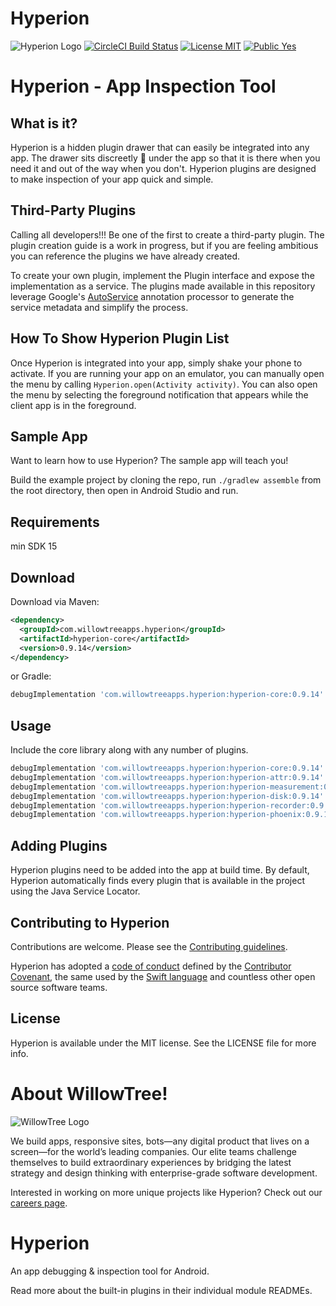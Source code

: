# Hyperion

![Hyperion Logo](https://github.com/willowtreeapps/Hyperion-Android/art/Hyperion-Logo.png)
[![CircleCI Build Status](https://circleci.com/gh/willowtreeapps/Hyperion-Android.svg?style=shield)](https://circleci.com/gh/willowtreeapps/Hyperion-Android)
[![License MIT](https://img.shields.io/badge/License-MIT-blue.svg?style=flat)]()
[![Public Yes](https://img.shields.io/badge/Public-yes-green.svg?style=flat)]()

# Hyperion - App Inspection Tool

## What is it?

Hyperion is a hidden plugin drawer that can easily be integrated into any app. The drawer sits discreetly 🙊 under the app so that it is there when you need it and out of the way when you don't. Hyperion plugins are designed to make inspection of your app quick and simple.

## Third-Party Plugins
Calling all developers!!! Be one of the first to create a third-party plugin. The plugin creation guide is a work in progress, but if you are feeling ambitious you can reference the plugins we have already created.

To create your own plugin, implement the Plugin interface and expose the implementation as a service. The plugins made available in this repository leverage Google's [AutoService][1] annotation processor to generate the service metadata and simplify the process.

## How To Show Hyperion Plugin List
Once Hyperion is integrated into your app, simply shake your phone to activate. If you are running your app on an emulator, you can manually open the menu by calling `Hyperion.open(Activity activity)`. You can also open the menu by selecting the foreground notification that appears while the client app is in the foreground.

## Sample App
Want to learn how to use Hyperion? The sample app will teach you!

Build the example project by cloning the repo, run `./gradlew assemble` from the root directory, then open in Android Studio and run.

## Requirements
min SDK 15

Download
--------

Download via Maven:
```xml
<dependency>
  <groupId>com.willowtreeapps.hyperion</groupId>
  <artifactId>hyperion-core</artifactId>
  <version>0.9.14</version>
</dependency>
```
or Gradle:
```groovy
debugImplementation 'com.willowtreeapps.hyperion:hyperion-core:0.9.14'
```

Usage
-----

Include the core library along with any number of plugins.

```groovy
debugImplementation 'com.willowtreeapps.hyperion:hyperion-core:0.9.14'
debugImplementation 'com.willowtreeapps.hyperion:hyperion-attr:0.9.14'
debugImplementation 'com.willowtreeapps.hyperion:hyperion-measurement:0.9.14'
debugImplementation 'com.willowtreeapps.hyperion:hyperion-disk:0.9.14'
debugImplementation 'com.willowtreeapps.hyperion:hyperion-recorder:0.9.14'
debugImplementation 'com.willowtreeapps.hyperion:hyperion-phoenix:0.9.14'
```

## Adding Plugins
Hyperion plugins need to be added into the app at build time.
By default, Hyperion automatically finds every plugin that is available in the project using the Java Service Locator.

## Contributing to Hyperion
Contributions are welcome. Please see the [Contributing guidelines](CONTRIBUTING.md).

Hyperion has adopted a [code of conduct](CODE_OF_CONDUCT.md) defined by the [Contributor Covenant](http://contributor-covenant.org), the same used by the [Swift language](https://swift.org) and countless other open source software teams.

## License
Hyperion is available under the MIT license. See the LICENSE file for more info.

# About WillowTree!
![WillowTree Logo](https://github.com/willowtreeapps/Hyperion-Android/art/willowtree_logo.png)

We build apps, responsive sites, bots—any digital product that lives on a screen—for the world’s leading companies. Our elite teams challenge themselves to build extraordinary experiences by bridging the latest strategy and design thinking with enterprise-grade software development.

Interested in working on more unique projects like Hyperion? Check out our [careers page](http://willowtreeapps.com/careers?utm_campaign=hyperion-gh).

Hyperion
======

An app debugging & inspection tool for Android.



Read more about the built-in plugins in their individual module READMEs.

 [1]: https://github.com/google/auto/tree/master/service